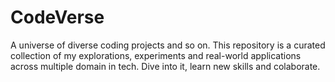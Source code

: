 # CodeVerse
A universe of diverse coding projects and so on. This repository is a curated collection of my explorations, experiments and real-world applications across multiple domain in tech. Dive into it, learn new skills and colaborate.
